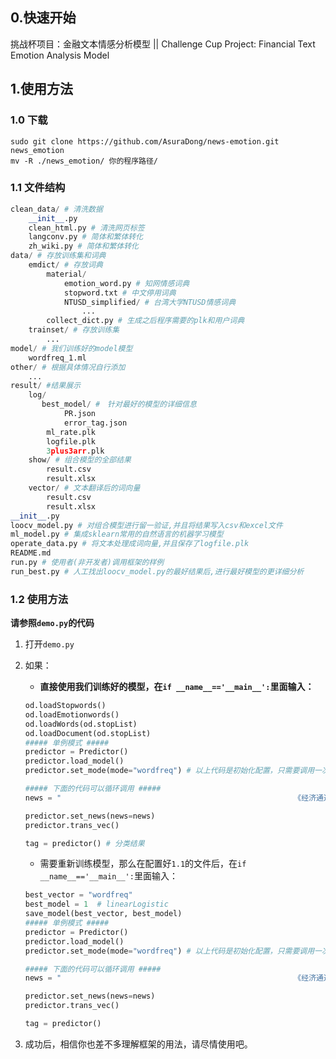 ## 0.快速开始
挑战杯项目：金融文本情感分析模型  || Challenge Cup Project: Financial Text Emotion Analysis Model

## 1.使用方法
### 1.0 下载
```shell
sudo git clone https://github.com/AsuraDong/news-emotion.git news_emotion
mv -R ./news_emotion/ 你的程序路径/
```

### 1.1 文件结构

```python
clean_data/ # 清洗数据
    __init__.py
    clean_html.py # 清洗网页标签
    langconv.py # 简体和繁体转化
    zh_wiki.py # 简体和繁体转化
data/ # 存放训练集和词典
    emdict/ # 存放词典
        material/
            emotion_word.py # 知网情感词典
            stopword.txt # 中文停用词典
            NTUSD_simplified/ # 台湾大学NTUSD情感词典
                ...
        collect_dict.py # 生成之后程序需要的plk和用户词典
    trainset/ # 存放训练集
        ...
model/ # 我们训练好的model模型
    wordfreq_1.ml
other/ # 根据具体情况自行添加
    ...
result/ #结果展示
    log/
       best_model/ #　针对最好的模型的详细信息
            PR.json
            error_tag.json
        ml_rate.plk
        logfile.plk
        3plus3arr.plk
    show/ # 组合模型的全部结果
        result.csv
        result.xlsx
    vector/ # 文本翻译后的词向量
        result.csv
        result.xlsx
__init__.py
loocv_model.py # 对组合模型进行留一验证,并且将结果写入csv和excel文件
ml_model.py # 集成sklearn常用的自然语言的机器学习模型
operate_data.py # 将文本处理成词向量,并且保存了logfile.plk
README.md
run.py # 使用者(非开发者)调用框架的样例
run_best.py # 人工找出loocv_model.py的最好结果后,进行最好模型的更详细分析
```

### 1.2 使用方法
**请参照`demo.py`的代码**    
1. 打开`demo.py`
2. 如果：
    - **直接使用我们训练好的模型，在`if __name__=='__main__':`里面输入：**
    ```python
    od.loadStopwords()
    od.loadEmotionwords()
    od.loadWords(od.stopList)
    od.loadDocument(od.stopList)
    ##### 单例模式 #####
    predictor = Predictor()
    predictor.load_model()
    predictor.set_mode(mode="wordfreq") # 以上代码是初始化配置，只需要调用一次

    ##### 下面的代码可以循环调用 #####
    news = "                                                    《经济通通讯社13日专讯》日股早市偏软,日经225指数报18312跌239点。  美元兑日圆疲软,新报108﹒78╱80。(tt)" # 这是您的新闻样本

    predictor.set_news(news=news)
    predictor.trans_vec()

    tag = predictor() # 分类结果
    ```

    - 需要重新训练模型，那么在配置好`1.1`的文件后，在`if __name__=='__main__':`里面输入：
    ```python
    best_vector = "wordfreq"
    best_model = 1  # linearLogistic
    save_model(best_vector, best_model)
    ##### 单例模式 #####
    predictor = Predictor()
    predictor.load_model()
    predictor.set_mode(mode="wordfreq") # 以上代码是初始化配置，只需要调用一次

    ##### 下面的代码可以循环调用 #####
    news = "                                                    《经济通通讯社13日专讯》日股早市偏软,日经225指数报18312跌239点。  美元兑日圆疲软,新报108﹒78╱80。(tt)" # 这是您的新闻样本

    predictor.set_news(news=news)
    predictor.trans_vec()

    tag = predictor()
    ```
3. 成功后，相信你也差不多理解框架的用法，请尽情使用吧。

